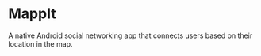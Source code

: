 # MappIt
A native Android social networking app that connects users based on their location in the map.
